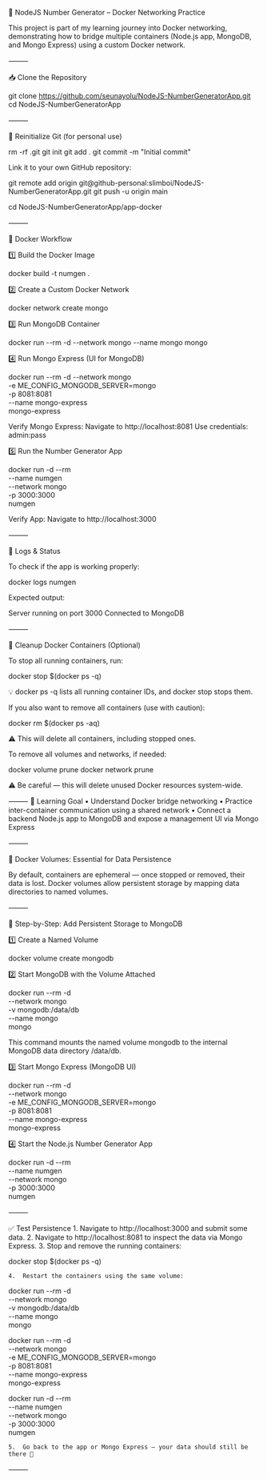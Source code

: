 🧪 NodeJS Number Generator – Docker Networking Practice

This project is part of my learning journey into Docker networking, demonstrating how to bridge multiple containers (Node.js app, MongoDB, and Mongo Express) using a custom Docker network.

⸻

📥 Clone the Repository

git clone https://github.com/seunayolu/NodeJS-NumberGeneratorApp.git
cd NodeJS-NumberGeneratorApp

⸻

🔁 Reinitialize Git (for personal use)

rm -rf .git
git init
git add .
git commit -m "Initial commit"

Link it to your own GitHub repository:

git remote add origin git@github-personal:slimboi/NodeJS-NumberGeneratorApp.git
git push -u origin main

cd NodeJS-NumberGeneratorApp/app-docker

⸻

🐳 Docker Workflow

1️⃣ Build the Docker Image

docker build -t numgen .

2️⃣ Create a Custom Docker Network

docker network create mongo

3️⃣ Run MongoDB Container

docker run --rm -d --network mongo --name mongo mongo

4️⃣ Run Mongo Express (UI for MongoDB)

docker run --rm -d --network mongo \
  -e ME_CONFIG_MONGODB_SERVER=mongo \
  -p 8081:8081 \
  --name mongo-express \
  mongo-express

Verify Mongo Express:
Navigate to http://localhost:8081
Use credentials: admin:pass

5️⃣ Run the Number Generator App

docker run -d --rm \
  --name numgen \
  --network mongo \
  -p 3000:3000 \
  numgen

Verify App:
Navigate to http://localhost:3000

⸻

🧾 Logs & Status

To check if the app is working properly:

docker logs numgen

Expected output:

Server running on port 3000
Connected to MongoDB

⸻

🧹 Cleanup Docker Containers (Optional)

To stop all running containers, run:

docker stop $(docker ps -q)

💡 docker ps -q lists all running container IDs, and docker stop stops them.

If you also want to remove all containers (use with caution):

docker rm $(docker ps -aq)

⚠️ This will delete all containers, including stopped ones.

To remove all volumes and networks, if needed:

docker volume prune
docker network prune

⚠️ Be careful — this will delete unused Docker resources system-wide.

⸻
🎯 Learning Goal
	•	Understand Docker bridge networking
	•	Practice inter-container communication using a shared network
	•	Connect a backend Node.js app to MongoDB and expose a management UI via Mongo Express

⸻

💾 Docker Volumes: Essential for Data Persistence

By default, containers are ephemeral — once stopped or removed, their data is lost. Docker volumes allow persistent storage by mapping data directories to named volumes.

⸻

🔨 Step-by-Step: Add Persistent Storage to MongoDB

1️⃣ Create a Named Volume

docker volume create mongodb

2️⃣ Start MongoDB with the Volume Attached

docker run --rm -d \
  --network mongo \
  -v mongodb:/data/db \
  --name mongo \
  mongo

This command mounts the named volume mongodb to the internal MongoDB data directory /data/db.

3️⃣ Start Mongo Express (MongoDB UI)

docker run --rm -d \
  --network mongo \
  -e ME_CONFIG_MONGODB_SERVER=mongo \
  -p 8081:8081 \
  --name mongo-express \
  mongo-express

4️⃣ Start the Node.js Number Generator App

docker run -d --rm \
  --name numgen \
  --network mongo \
  -p 3000:3000 \
  numgen


⸻

✅ Test Persistence
	1.	Navigate to http://localhost:3000 and submit some data.
	2.	Navigate to http://localhost:8081 to inspect the data via Mongo Express.
	3.	Stop and remove the running containers:

docker stop $(docker ps -q)

	4.	Restart the containers using the same volume:

docker run --rm -d \
  --network mongo \
  -v mongodb:/data/db \
  --name mongo \
  mongo

docker run --rm -d \
  --network mongo \
  -e ME_CONFIG_MONGODB_SERVER=mongo \
  -p 8081:8081 \
  --name mongo-express \
  mongo-express

docker run -d --rm \
  --name numgen \
  --network mongo \
  -p 3000:3000 \
  numgen

	5.	Go back to the app or Mongo Express — your data should still be there 🎉

⸻